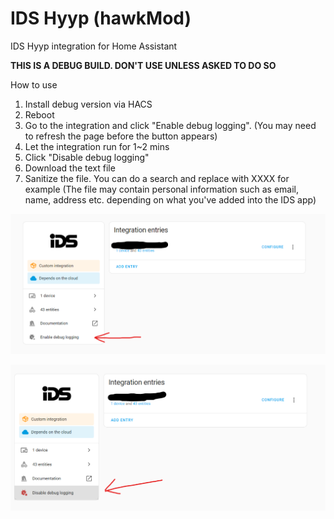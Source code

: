 # IDS Hyyp (hawkMod)
IDS Hyyp integration for Home Assistant

**THIS IS A DEBUG BUILD. DON'T USE UNLESS ASKED TO DO SO**

How to use

1. Install debug version via HACS
2. Reboot
3. Go to the integration and click "Enable debug logging". (You may need to refresh the page before the button appears)
4. Let the integration run for 1~2 mins
5. Click "Disable debug logging"
6. Download the text file
7. Sanitize the file. You can do a search and replace with XXXX for example (The file may contain personal information such as email, name, address etc. depending on what you've added into the IDS app)



![Alt text](images/En.png)

![Alt text](images/dis.png)